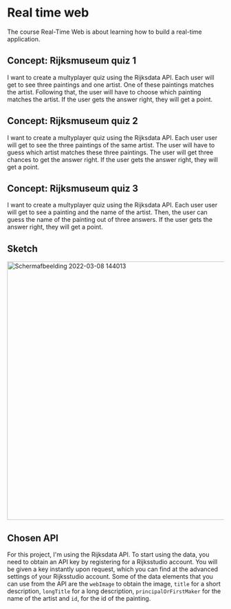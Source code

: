 # Real time web
The course Real-Time Web is about learning how to build a real-time application.

## Concept: Rijksmuseum quiz 1
I want to create a multyplayer quiz using the Rijksdata API. Each user will get to see three paintings and one artist. One of these paintings matches the artist. Following that, the user will have to choose which painting matches the artist. If the user gets the answer right, they will get a point.

## Concept: Rijksmuseum quiz 2
I want to create a multyplayer quiz using the Rijksdata API. Each user user will get to see the three paintings of the same artist. The user will have to guess which artist matches these three paintings. The user will get three chances to get the answer right. If the user gets the answer right, they will get a point.

## Concept: Rijksmuseum quiz 3
I want to create a multyplayer quiz using the Rijksdata API. Each user user will get to see a painting and the name of the artist. Then, the user can guess the name of the painting out of three answers. If the user gets the answer right, they will get a point.

## Sketch
<img width="600" alt="Schermafbeelding 2022-03-08 144013" src="https://user-images.githubusercontent.com/74137185/165086114-31c71b25-cfbe-4b4c-a6e3-9e1457a0e6e3.jpg">

## Chosen API
For this project, I'm using the Rijksdata API. To start using the data, you need to obtain an API key by registering for a Rijksstudio account. You will be given a key instantly upon request, which you can find at the advanced settings of your Rijksstudio account. Some of the data elements that you can use from the API are the ```webImage``` to obtain the image, ```title``` for a short description, ```longTitle``` for a long description, ```principalOrFirstMaker``` for the name of the artist and ```id```, for the id of the painting.